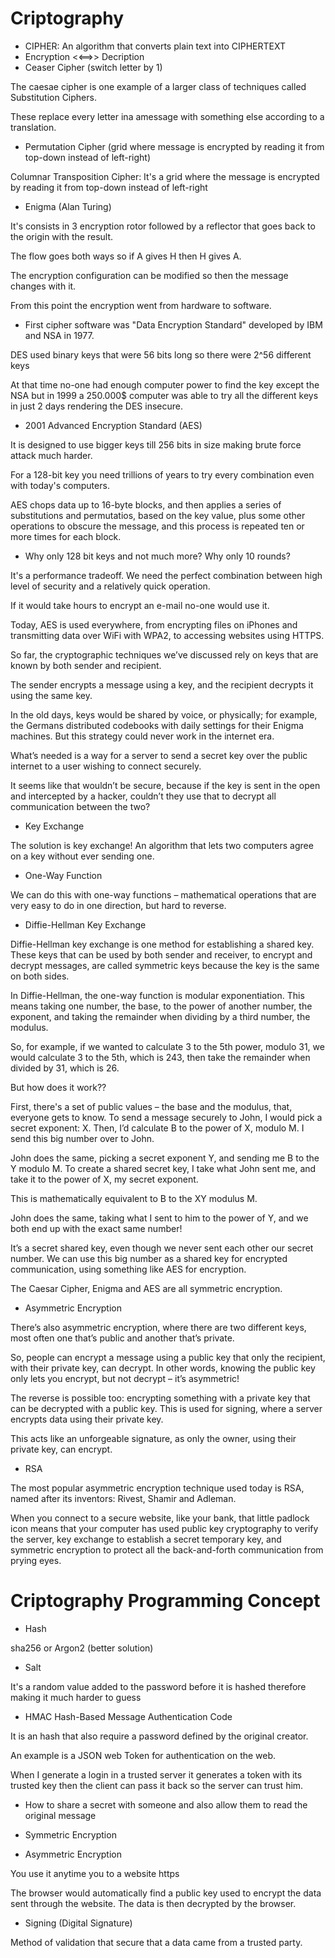 # Criptography

 - CIPHER: An algorithm that converts plain text into CIPHERTEXT
 - Encryption <<==>> Decription
 - Ceaser Cipher (switch letter by 1)

The caesae cipher is one example of a larger class of techniques called Substitution Ciphers. 

These replace every letter ina  amessage with something else according to a translation.

- Permutation Cipher (grid where message is encrypted by reading it from top-down instead of left-right)

Columnar Transposition Cipher: It's a grid where the message is encrypted by reading it from top-down instead of left-right

- Enigma (Alan Turing)

It's consists in 3 encryption rotor followed by a reflector that goes back to the origin with the result.

The flow goes both ways so if A gives H then H gives A.

The encryption configuration can be modified so then the message changes with it.

From this point the encryption went from hardware to software.

- First cipher software was "Data Encryption Standard" developed by IBM and NSA in 1977.

DES used binary keys that were 56 bits long so there were 2^56 different keys

At that time no-one had enough computer power to find the key except the NSA but in 1999 a 250.000$ computer was able to try all the different keys in just 2 days rendering the DES insecure.

- 2001 Advanced Encryption Standard (AES)

It is designed to use bigger keys till 256 bits in size making brute force attack much harder.

For a 128-bit key you need trillions of years to try every combination even with today's computers.

AES chops data up to 16-byte blocks, and then applies a series of substitutions and permutatios, based on the key value, plus some other operations to obscure the message, and this process is repeated ten or more times for each block.

- Why only 128 bit keys and not much more? Why only 10 rounds?

It's a performance tradeoff. We need the perfect combination between high level of security and a relatively quick operation.

If it would take hours to encrypt an e-mail no-one would use it.

Today, AES is used everywhere, from encrypting files on iPhones and transmitting data over WiFi with WPA2, to accessing websites using HTTPS.

So far, the cryptographic techniques we’ve discussed rely on keys that are known by both sender and recipient.

The sender encrypts a message using a key, and the recipient decrypts it using the same key.

In the old days, keys would be shared by voice, or physically; for example, the Germans distributed codebooks with daily settings for their Enigma machines. But this strategy could never work in the internet era.

What’s needed is a way for a server to send a secret key over the public internet to a user wishing to connect securely.

It seems like that wouldn’t be secure, because if the key is sent in the open and intercepted by a hacker, couldn’t they use that to decrypt all communication between the two?

- Key Exchange

The solution is key exchange! An algorithm that lets two computers agree on a key without ever sending one.

- One-Way Function

We can do this with one-way functions – mathematical operations that are very easy to do in one direction, but hard to reverse.

- Diffie-Hellman Key Exchange

Diffie-Hellman key exchange is one method for establishing a shared key. These keys that can be used by both sender and receiver, to encrypt and decrypt messages, are called symmetric keys because the key is the same on both sides.

In Diffie-Hellman, the one-way function is modular exponentiation. This means taking one number, the base, to the power of another number, the exponent, and taking the remainder when dividing by a third number, the modulus.

So, for example, if we wanted to calculate 3 to the 5th power, modulo 31, we would calculate 3 to the 5th, which is 243, then take the remainder when divided by 31, which is 26.

But how does it work??

First, there's a set of public values – the base and the modulus, that, everyone gets to know. To send a message securely to John, I would pick a secret exponent: X. Then, I’d calculate B to the power of X, modulo M. I send this big number over to John.

John does the same, picking a secret exponent Y, and sending me B to the Y modulo M. To create a shared secret key, I take what John sent me, and take it to the power of X, my secret exponent.

This is mathematically equivalent to B to the XY modulus M.

John does the same, taking what I sent to him to the power of Y, and we both end up with the exact same number!

It’s a secret shared key, even though we never sent each other our secret number. We can use this big number as a shared key for encrypted communication, using something like AES for encryption.

The Caesar Cipher, Enigma and AES are all symmetric encryption.

- Asymmetric Encryption

There’s also asymmetric encryption, where there are two different keys, most often one that’s public and another that’s private.

So, people can encrypt a message using a public key that only the recipient, with their private key, can decrypt. In other words, knowing the public key only lets you encrypt, but not decrypt – it’s asymmetric!

The reverse is possible too: encrypting something with a private key that can be decrypted with a public key.
This is used for signing, where a server encrypts data using their private key.

This acts like an unforgeable signature, as only the owner, using their private key, can encrypt.

- RSA

The most popular asymmetric encryption technique used today is RSA, named after its inventors: Rivest, Shamir and Adleman.

When you connect to a secure website, like your bank, that little padlock icon means that your computer has used public key cryptography to verify the server, key exchange to establish a secret temporary key, and symmetric encryption to protect all the back-and-forth communication from prying eyes.

# Criptography Programming Concept

- Hash

sha256 or Argon2 (better solution)

- Salt

It's a random value added to the password before it is hashed therefore making it much harder to guess

- HMAC Hash-Based Message Authentication Code

It is an hash that also require a password defined by the original creator.

An example is a JSON web Token for authentication on the web.

When I generate a login in a trusted server it generates a token with its trusted key then the client can pass it back so the server can trust him.

- How to share a secret with someone and also allow them to read the original message

- Symmetric Encryption

- Asymmetric Encryption

You use it anytime you to a website https

The browser would automatically find a public key used to encrypt the data sent through the website. The data is then decrypted by the browser.

- Signing (Digital Signature)

Method of validation that secure that a data came from a trusted party.
